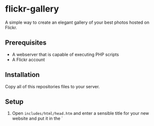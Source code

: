 flickr-gallery
==============

A simple way to create an elegant gallery of your best photos hosted on Flickr.

Prerequisites
-------------
- A webserver that is capable of executing PHP scripts
- A Flickr account

Installation
------------
Copy all of this repositories files to your server.

Setup
-----
1. Open `includes/html/head.htm` and enter a sensible title for your new website and put it in the ´<title>´ tag.
2. Open `includes/html/foot.htm` with your favorite text editor and replace my details and profile links with yours. Delete everything you may not want to publish.
3. Open `images.txt`, enter the IDs of the photos you want to publish, each in a separate line.
4. Launch your favorite web browser and navigate to `http://yourserver.com/flickr-gallery/generator.php`. This will parse your `images.txt` and build your website.
5. Done! You should be able to see your site at `http://yourserver.com/flickr-gallery`

Repeat steps 3. and 4. whenever you add or remove any images to your `images.txt`.

Demo
----
I am using a slightly modified version of this gallery on my own website at http://jan-gerd.com.

Credits
-------
This project uses the [socialico font](http://fontfabric.com/social-media-icons-pack/) by Fontfabric and (Arvo)[http://files.korkork.com/index.php?/fonts/arvo/] by Anton Koovit.